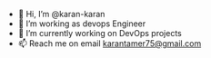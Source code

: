 - 👋 Hi, I’m @karan-karan
- 👀 I’m working as devops Engineer
- 🌱 I’m currently working on DevOps projects
- 📫 Reach me on email karantamer75@gmail.com

<!---
karan-karan/karan-karan is a ✨ special ✨ repository because its `README.md` (this file) appears on your GitHub profile.
You can click the Preview link to take a look at your changes.
--->
